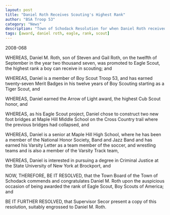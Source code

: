```yaml
--- 
layout: post
title: "Daniel Roth Receives Scouting's Highest Rank"
author: "BSA Troop 53"
category: "News"
description: "Town of Schodack Resolution for when Daniel Roth received his Eagle Scout rank."
tags: [award, daniel roth, eagle, rank, scout]
---
```


2008-068

WHEREAS, Daniel M. Roth, son of Steven and Gail Roth, on the twelfth of September in the year two thousand seven, was promoted to Eagle Scout, the highest rank a boy can receive in scouting; and

WHEREAS, Daniel is a member of Boy Scout Troop 53, and has earned twenty-seven Merit Badges in his twelve years of Boy Scouting starting as a Tiger Scout, and

WHEREAS, Daniel earned the Arrow of Light award, the highest Cub Scout honor, and

WHEREAS, as his Eagle Scout project, Daniel chose to construct two new foot bridges at Maple Hill Middle School on the Cross Country trail where the previous bridges had collapsed, and

WHEREAS, Daniel is a senior at Maple Hill High School, where he has been a member of the National Honor Society, Band and Jazz Band and has earned his Varsity Letter as a team member of the soccer, and wrestling teams and is also a member of the Varsity Track team,

WHEREAS, Daniel is interested in pursuing a degree in Criminal Justice at the State University of New York at Brockport, and

NOW, THEREFORE, BE IT RESOLVED, that the Town Board of the Town of Schodack commends and congratulates Daniel M. Roth upon the auspicious occasion of being awarded the rank of Eagle Scout, Boy Scouts of America; and

BE IT FURTHER RESOLVED, that Supervisor Secor present a copy of this resolution, suitably engrossed to Daniel M. Roth.
